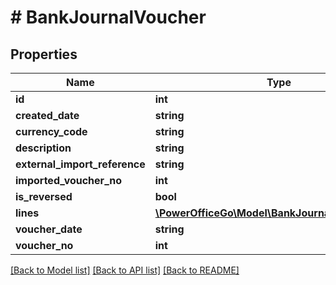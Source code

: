 # # BankJournalVoucher

## Properties

Name | Type | Description | Notes
------------ | ------------- | ------------- | -------------
**id** | **int** |  | [optional]
**created_date** | **string** |  | [optional]
**currency_code** | **string** |  | [optional]
**description** | **string** |  | [optional]
**external_import_reference** | **string** |  | [optional]
**imported_voucher_no** | **int** |  | [optional]
**is_reversed** | **bool** |  | [optional]
**lines** | [**\PowerOfficeGo\Model\BankJournalVoucherLine[]**](BankJournalVoucherLine.md) |  | [optional]
**voucher_date** | **string** |  | [optional]
**voucher_no** | **int** |  | [optional]

[[Back to Model list]](../../README.md#models) [[Back to API list]](../../README.md#endpoints) [[Back to README]](../../README.md)
